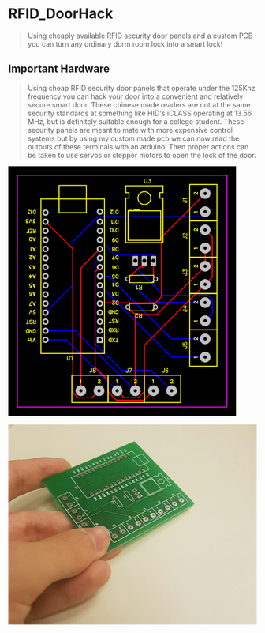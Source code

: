 # RFID_DoorHack
>Using cheaply available RFID security door panels and a custom PCB you can turn any ordinary dorm room lock into a smart lock!

## Important Hardware
> Using cheap RFID security door panels that operate under the 125Khz frequency you can hack your door into a convenient and relatively secure smart door. These chinese made readers are not at the same security standards at something like HID's iCLASS operating at 13.56 MHz, but is definitely suitable enough for a college student. These security panels are meant to mate with more expensive control systems but by using my custom made pcb we can now read the outputs of these terminals with an arduino! Then proper actions can be taken to use servos or stepper motors to open the lock of the door.

![alt text](https://github.com/wondertwins/RFID_DoorHack/blob/master/pcb_routed.png)

![alt text](https://github.com/wondertwins/RFID_DoorHack/blob/master/20161031_190514.jpg)
